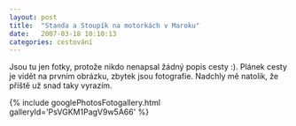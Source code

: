 ```yaml
---
layout: post
title:  "Standa a Stoupík na motorkách v Maroku"
date:   2007-03-18 10:10:13
categories: cestování
---
```


Jsou tu jen fotky, protože nikdo nenapsal žádný popis cesty :). Plánek cesty je vidět na prvním obrázku, zbytek jsou fotografie. Nadchly mě natolik, že příště už snad taky vyrazím.

{% include googlePhotosFotogallery.html galleryId='PsVGKM1PagV9w5A66' %}